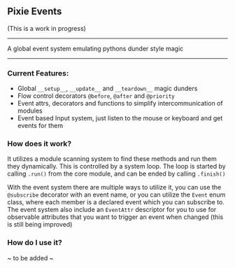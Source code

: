 ## Pixie Events
(This is a work in progress)
___
 A global event system emulating pythons dunder style magic
___

### Current Features:
- Global `__setup__`, `__update__` and `__teardown__` magic dunders
- Flow control decorators `@before`, `@after` and `@priority`
- Event attrs, decorators and functions to simplify intercommunication of modules
- Event based Input system, just listen to the mouse or keyboard and get events for them

### How does it work?
It utilizes a module scanning system to find these methods and run them they dynamically.
This is controlled by a system loop. The loop is started by calling `.run()` from the core module, 
and can be ended by calling `.finish()`

 With the event system there are multiple ways to utilize it, you can use the `@subscribe` decorator with an event name, 
or you can utilize the `Event` enum class, where each member is a declared event which you can subscribe to.
The event system also include an `EventAttr` descriptor for you to use for observable attributes
that you want to trigger an event when changed (this is still being improved)

### How do I use it?
~ to be added ~